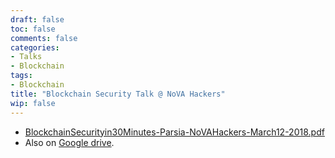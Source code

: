 ```yaml
---
draft: false
toc: false
comments: false
categories:
- Talks
- Blockchain
tags:
- Blockchain
title: "Blockchain Security Talk @ NoVA Hackers"
wip: false
---
```


- [BlockchainSecurityin30Minutes-Parsia-NoVAHackers-March12-2018.pdf](BlockchainSecurityin30Minutes-Parsia-NoVAHackers-March12-2018.pdf)
- Also on [Google drive](https://drive.google.com/file/d/1aXJgpGs6TznOx5uO7U1cvkvi-zVEjPSJ/view).